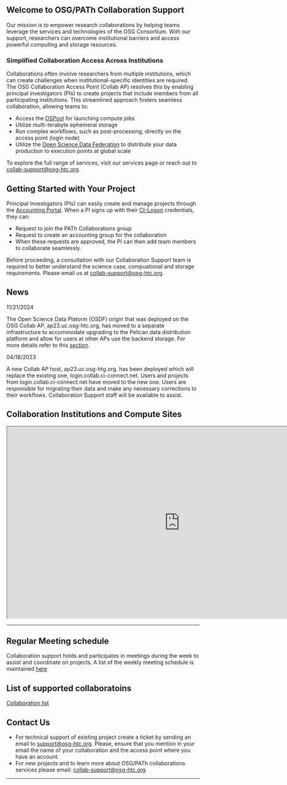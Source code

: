 ## Welcome to OSG/PATh Collaboration Support

Our mission is to empower research collaborations by helping teams leverage the services and technologies of the OSG Consortium. With our support, researchers can overcome institutional barriers and access powerful computing and storage resources.

### Simplified Collaboration Access Across Institutions 

Collaborations often involve researchers from multiple institutions, which can create challenges when institutional-specific identities are required. The OSG Collaboration Access Point (Collab AP) resolves this by enabling principal investigators (PIs) to create projects that include members from all participating institutions. This streamlined approach fosters seamless collaboration, allowing teams to:

  * Access the [OSPool](https://osg-htc.org/services/open_science_pool.html) for launching compute jobs
  * Utilize multi-terabyte ephemeral storage
  * Run complex workflows, such as post-processing, directly on the access point (login node)
  * Utilize the [Open Science Data Federation](https://osg-htc.org/services/osdf.html) to distribute your data production to execution points at global scale

To explore the full range of services, visit our services page or reach out to <collab-support@osg-htc.org>.

## Getting Started with Your Project
Principal Investigators (PIs) can easily create and manage projects through the [Accounting Portal](https://ci-connect.net). When a PI signs up with their [CI-Logon](https://www.cilogon.org/) credentials, they can:

 * Request to join the PATh Collaborations group
 * Request to create an accounting group for the collaboration
 * When these requests are approved, the PI can then add team members to collaborate seamlessly.

Before proceeding, a consultation with our Collaboration Support team is required to better understand the science case, compuational and storage requirements. Please email us at <collab-support@osg-htc.org>.

## News

11/21/2024

The Open Science Data Platorm (OSDF) origin that was deployed on the OSG Collab AP, ap23.uc.osg-htc.org, has moved to a separate infrastructure to accommodate upgrading to the Pelican data distribution platform and allow for users at other APs use the backend storage. For more details refer to this [section](misc/pelican.md).

04/18/2023 

A new Collab AP host, ap23.uc.osg-htg.org. has been deployed which will replace the existing one, login.collab.ci-connect.net. Users and projects from login.collab.ci-connect.net have moved to the new one. Users are responsible for migrating their data and make any necessary corrections to their workflows. Collaboration Support staff will be available to assist. 

## Collaboration Institutions and Compute Sites

<iframe src="https://osg-htc.org/organization/iframe.html" height="500" width="900" allow="fullscreen"></iframe>

***

## Regular Meeting schedule

Collaboration support holds and participates in meetings during the week to assist and coordinate on projects. A list of the weekly meeting schedule is maintained [here](misc/meeting-schedule.md)

## List of supported collaboratoins

[Collaboration list](projects/project-list.md)

## Contact Us

 * For technical support of existing project create a ticket by sending an email to [support@osg-htc.org](mailto:support@osg-htc.org). Please, ensure that you mention in your email the name of your collaboration and the access point where you have an account.
 * For new projects and to learn more about OSG/PATh collaborations services please email: <collab-support@osg-htc.org>. 
***



